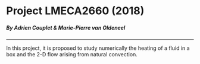 # Project LMECA2660 (2018)
##### By Adrien Couplet & Marie-Pierre van Oldeneel
---------------
In this project, it is proposed to study numerically the heating of a fluid in a box and the 2-D flow arising from natural convection. 
